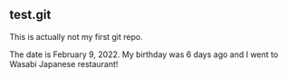 ## test.git

This is actually not my first git repo.

The date is February 9, 2022. My birthday was 6 days ago and I went to Wasabi Japanese restaurant!
